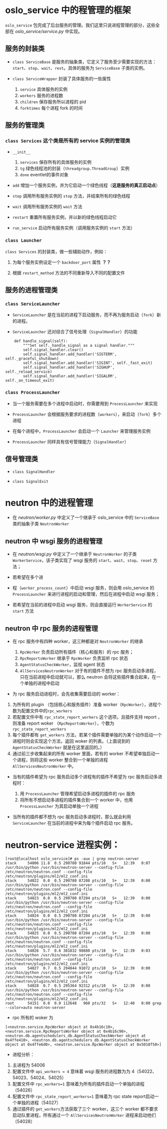 # oslo\_service 中的程管理的框架

`oslo_service` 包完成了后台服务的管理。我们这里只说进程管理的部分，这些全部在 _oslo\_service/service.py_ 中实现。

## 服务的封装类

* `class ServiceBase` 是服务的抽象类，它定义了服务至少需要实现的方法： `start`、`stop`、`wait`、`rest`。具体的服务为 `ServiceBase` 子类的实例。

* `class ServiceWrapper` 封装了具体服务的一些属性  
  1. `service` 具体服务的实例  
  2. `workers` 服务的进程数  
  3. `children` 保存服务所以进程的 pid  
  4. `forktimes` 每个进程 fork 的时间

## 服务的管理类

### `class Services` 这个类是所有的 service 实例的管理类

* `__init__`

  1. `services` 保存所有的具体服务的实例
  2. `tg` 绿色线程池的封装（`threadgroup.ThreadGroup`）实例
  3. `done` eventlet的事件对象

* `add` 增加一个服务实例，并为它启动一个绿色线程（**这是服务的真正启动点**）

* `stop` 调用所有服务实例的 `stop` 方法，并结束所有的绿色线程

* `wait` 调用所有服务实例的 `wait` 方法

* `restart` 重置所有服务实例，并以新的绿色线程启动它

* `run_service` 启动所有服务实例（调用服务实例的 `start` 方法）

### `class Launcher`

`class Services` 的封装类，做一些辅助动作，例如：

1. 为每个服务实例设定一个 `backdoor_port` 属性  **？？**

2. 根据 `restart_method` 方法的不同重新导入不同的配置文件

## 服务的进程管理类

### `class ServiceLauncher`

* `ServiceLauncher` 是在当前的进程下启动服务，而不再为服务启动（`fork`）新的进程。

* `ServiceLauncher` 还对综合了信号处理（`SignalHandler`）的功能

```
    def handle_signal(self):
        """Set self._handle_signal as a signal handler."""
        self.signal_handler.clear()
        self.signal_handler.add_handler('SIGTERM', self._graceful_shutdown)
        self.signal_handler.add_handler('SIGINT', self._fast_exit)
        self.signal_handler.add_handler('SIGHUP', self._reload_service)
        self.signal_handler.add_handler('SIGALRM', self._on_timeout_exit)
```

### `class ProcessLauncher`

* 当一个服务需要在多个进程中启动时，你需要用到 `ProcessLauncher` 来实现

* `ProcessLauncher` 会根据服务要求的进程数（`workers`），来启动（`fork`）多个进程

* 在每个进程中，`ProcessLauncher` 会启动一个 `Launcher` 来管理服务实例

* `ProcessLauncher` 同样具有信号管理能力（`SignalHandler`）

## 信号管理类

* `class SignalHandler`

* `class SignalExit`

# neutron 中的进程管理

* 在 _neutron/worker.py_ 中定义了一个继承于 oslo\_service 中的 `ServiceBase` 类的抽象子类 `NeutronWorker`

## neutron 中 wsgi 服务的进程管理

* 在 _neutron/wsgi.py_ 中定义了一个继承于 `NeutronWorker` 的子类 `WorkerService`，该子类实现了 wsgi 服务的 `start`、`wait`、`stop`、`reset` 方法；

* 若希望在多个进

* 程（`worker_process_count`）中启动 wsgi 服务，则会用 oslo\_service 的 `ProcessLauncher` 来进行进程的启动和管理，然后在进程中启动 wsgi 服务；

* 若希望在当前的进程中启动 wsgi 服务，则会直接运行 `WorkerService` 的 `start` 方法

## neutron 中 rpc 服务的进程管理

* 在 rpc 服务中有四种 worker，这三种都是对 `NeutronWorker` 的继承

  1. `RpcWorker` 负责启动所有插件（核心和服务）的 rpc 服务；
  2. `RpcReportsWorker` 继承于 `RpcWorker` 负责监听 rpc 状态
  3. `AgentStatusCheckWorker`，监视 agent 状态
  4. `AllServicesNeutronWorker` 对于有的插件不想为 rpc 服务启动多进程，只在当前进程中启动就可以，那么 neutron 会将这些插件集合起来，在一个单独的进程中启动

* 为 rpc 服务启动进程时，会先收集需要启动的 worker：
 1. 为所有的 plugin （包括核心和服务插件）准备 worker（`RpcWorker`），进程个数为配置文件中的`rpc_workers` 
 2. 若配置文件中有 `rpc_state_report_workers` 这个选项，且插件支持 report ，则准备 report woker （`RpcReportsWorker`），个数为 `rpc_state_report_workers`
 3. 每个插件都有 `get_workers` 方法，若某个插件需要单独的为某个动作启动一个进程时则会实现这个方法，返回 woker 的列表。（上面说到的 `AgentStatusCheckWorker` 就是在这里返回的。）
 4. 通过前三步收集起来的所有 worker 里面，若有的 worker 不希望单独启动一个进程，则将这些 worker 整合到一个单独的进程 `AllServicesNeutronWorker` 中。

* 当有的插件希望为 rpc 服务启动多个进程有的插件不希望为 rpc 服务启动多进程时：  
  1. 用 `ProcessLauncher` 管理希望启动多进程的插件的 rpc 服务  
  2. 将所有不想启动多进程的插件集合到一个 worker 中，也用 `ProcessLauncher` 为其启动单独一个进程

* 当所有的插件都不想为 rpc 服务启动多进程时，那么就会利用 `ServiceLauncher` 在当前的进程中来为每个插件启动 rpc 服务。

# neutron-service 进程实例：

```
[root@localhost oslo_service]# ps -aux | grep neutron-server
stack     54006 11.8  0.5 290780 91844 pts/10   S+   12:39   0:07 /usr/bin/python /usr/bin/neutron-server --config-file /etc/neutron/neutron.conf --config-file /etc/neutron/plugins/ml2/ml2_conf.ini
stack     54022  0.0  0.5 290780 87208 pts/10   S+   12:39   0:00 /usr/bin/python /usr/bin/neutron-server --config-file /etc/neutron/neutron.conf --config-file /etc/neutron/plugins/ml2/ml2_conf.ini
stack     54023  0.0  0.5 290780 87204 pts/10   S+   12:39   0:00 /usr/bin/python /usr/bin/neutron-server --config-file /etc/neutron/neutron.conf --config-file /etc/neutron/plugins/ml2/ml2_conf.ini
stack     54024  0.0  0.5 290780 87204 pts/10   S+   12:39   0:00 /usr/bin/python /usr/bin/neutron-server --config-file /etc/neutron/neutron.conf --config-file /etc/neutron/plugins/ml2/ml2_conf.ini
stack     54025  0.0  0.5 290780 87204 pts/10   S+   12:39   0:00 /usr/bin/python /usr/bin/neutron-server --config-file /etc/neutron/neutron.conf --config-file /etc/neutron/plugins/ml2/ml2_conf.ini
stack     54026  5.7  0.6 301832 98880 pts/10   S+   12:39   0:03 /usr/bin/python /usr/bin/neutron-server --config-file /etc/neutron/neutron.conf --config-file /etc/neutron/plugins/ml2/ml2_conf.ini
stack     54027  0.7  0.5 294044 91072 pts/10   S+   12:39   0:00 /usr/bin/python /usr/bin/neutron-server --config-file /etc/neutron/neutron.conf --config-file /etc/neutron/plugins/ml2/ml2_conf.ini
stack     54028  0.7  0.5 295364 92312 pts/10   S+   12:39   0:00 /usr/bin/python /usr/bin/neutron-server --config-file /etc/neutron/neutron.conf --config-file /etc/neutron/plugins/ml2/ml2_conf.ini
root      54151  0.0  0.0 112648   960 pts/32   S+   12:40   0:00 grep --color=auto neutron-server
```

* rpc 所有的 woker 为

```
[<neutron.service.RpcWorker object at 0x4b16c10>, <neutron.service.RpcReportsWorker object at 0x4b16c90>, <neutron.db.agentschedulers_db.AgentStatusCheckWorker object at 0x4ffe410>, <neutron.db.agentschedulers_db.AgentStatusCheckWorker object at 0x4ffe6d0>, <neutron.service.RpcWorker object at 0x5018f50>]
```

* 进程分析：
 1. 主进程为 54006
 2. 配置文件中 `api_workers = 4` 意味着 wsgi 服务的进程数为为 4（54022、54023、54024、54025）
 3. 配置文件中 `rpc_workers=1` 意味着为所有的插件启动一个单独的进程（54026）
 4. 配置文件中 `rpc_state_report_workers=1` 意味着为 rpc state report启动一个单独的进程（54027）
 5. 通过插件的 `get_workers`方法获取了三个 worker，这三个 worker 都不要求启动队里进程，所有通过一个 `AllServicesNeutronWorker` 进程来启动他们（54028）